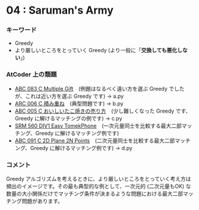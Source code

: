 # 04 : Saruman's Army

### キーワード

- Greedy
- より厳しいところをとっていく Greedy (より一般に「**交換しても悪化しない**」)

### AtCoder 上の類題

- [ABC 083 C Multiple Gift](https://atcoder.jp/contests/abc083/tasks/arc088_a)　(例題はなるべく遠い方を選ぶ Greedy でしたが、これは近い方を選ぶ Greedy です) -> a.py
- [ARC 006 C 積み重ね](https://atcoder.jp/contests/arc006/tasks/arc006_3)　(典型問題です) -> b.py
- [ABC 005 C おいしいたこ焼きの売り方](https://atcoder.jp/contests/abc005/tasks/abc005_3)　(少し難しくなった Greedy です、Greedy に解けるマッチングの例です) -> c.py
- [SRM 560 DIV1 Easy TomekPhone](https://community.topcoder.com/stat?c=problem_statement&pm=12296)　(一次元量同士を比較する最大二部マッチング、Greedy に解けるマッチング例です)
- [ABC 091 C 2D Plane 2N Points](https://atcoder.jp/contests/abc091/tasks/arc092_a)　(二次元量同士を比較する最大二部マッチング、Greedy に解けるマッチング例です) -> d.py

### コメント
Greedy アルゴリズムを考えるときに、より厳しいところをとっていく考え方は頻出のイメージです。その最も典型的な例として、一次元的 (二次元量もOK) な数量の大小関係だけでマッチング条件が決まるような問題における最大二部マッチング問題があります。